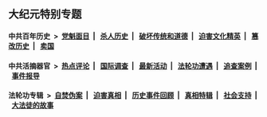 ## 大纪元特别专题

#### 中共百年历史 &nbsp;>&nbsp; [党魁面目](indexes/nf1176107/README.md?12050430) &nbsp;| &nbsp; [杀人历史](indexes/nf1176106/README.md?12050430) &nbsp;| &nbsp; [破坏传统和道德](indexes/nf1176106/README.md?12050430) &nbsp;| &nbsp; [迫害文化精英](indexes/nf1176111/README.md?12050430) &nbsp;| &nbsp; [篡改历史](indexes/nf1176115/README.md?12050430) &nbsp;| &nbsp; [卖国](indexes/nf1176117/README.md?12050430) 

#### 中共活摘器官 &nbsp;>&nbsp; [热点评论](indexes/nf5879/README.md?12050430) &nbsp;| &nbsp; [国际调查](indexes/nf5947/README.md?12050430) &nbsp;| &nbsp; [最新活动](indexes/nf5883/README.md?12050430) &nbsp;| &nbsp; [法轮功遭遇](indexes/nf5881/README.md?12050430) &nbsp;| &nbsp; [追查案例](indexes/nf5880/README.md?12050430) &nbsp;| &nbsp; [事件报导](indexes/nf5877/README.md?12050430) 

#### 法轮功专辑 &nbsp;>&nbsp; [自焚伪案](indexes/nf5562/README.md?12050430) &nbsp;| &nbsp; [迫害真相](indexes/nf4379/README.md?12050430) &nbsp;| &nbsp; [历史事件回顾](indexes/nf5793/README.md?12050430) &nbsp;| &nbsp; [真相特辑](indexes/nf4389/README.md?12050430) &nbsp;| &nbsp; [社会支持](indexes/nf4386/README.md?12050430) &nbsp;| &nbsp; [大法徒的故事](indexes/nf1147481/README.md?12050430) 
